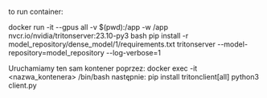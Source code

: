 to run container:

docker run -it --gpus all -v $(pwd):/app -w /app nvcr.io/nvidia/tritonserver:23.10-py3 bash
pip install -r model_repository/dense_model/1/requirements.txt 
tritonserver --model-repository=model_repository --log-verbose=1

Uruchamiamy ten sam kontener poprzez:
docker exec -it <nazwa_kontenera> /bin/bash
następnie:
pip install tritonclient[all]
python3 client.py
